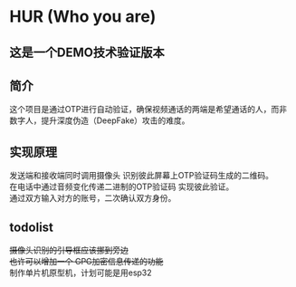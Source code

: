 # HUR (Who you are) 

## 这是一个DEMO技术验证版本

## 简介
这个项目是通过OTP进行自动验证，确保视频通话的两端是希望通话的人，而非数字人，提升深度伪造（DeepFake）攻击的难度。

## 实现原理
发送端和接收端同时调用摄像头 识别彼此屏幕上OTP验证码生成的二维码。  
在电话中通过音频变化传递二进制的OTP验证码 实现彼此验证。  
通过双方输入对方的账号，二次确认双方身份。  


## todolist
~~摄像头识别的引导框应该挪到旁边~~  
~~也许可以增加一个 GPG加密信息传递的功能~~  
制作单片机原型机，计划可能是用esp32
